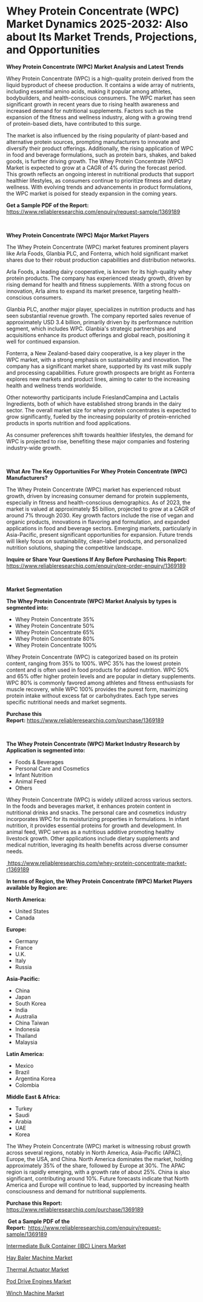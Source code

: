 <p><h1>Whey Protein Concentrate (WPC) Market Dynamics 2025-2032: Also about Its Market Trends, Projections, and Opportunities</h1></p><p><strong>Whey Protein Concentrate (WPC) Market Analysis and Latest Trends</strong></p>
<p><p>Whey Protein Concentrate (WPC) is a high-quality protein derived from the liquid byproduct of cheese production. It contains a wide array of nutrients, including essential amino acids, making it popular among athletes, bodybuilders, and health-conscious consumers. The WPC market has seen significant growth in recent years due to rising health awareness and increased demand for nutritional supplements. Factors such as the expansion of the fitness and wellness industry, along with a growing trend of protein-based diets, have contributed to this surge.</p><p>The market is also influenced by the rising popularity of plant-based and alternative protein sources, prompting manufacturers to innovate and diversify their product offerings. Additionally, the rising application of WPC in food and beverage formulations, such as protein bars, shakes, and baked goods, is further driving growth. The Whey Protein Concentrate (WPC) Market is expected to grow at a CAGR of 4% during the forecast period. This growth reflects an ongoing interest in nutritional products that support healthier lifestyles, as consumers continue to prioritize fitness and dietary wellness. With evolving trends and advancements in product formulations, the WPC market is poised for steady expansion in the coming years.</p></p>
<p><strong>Get a Sample PDF of the Report:&nbsp;</strong> <a href="https://www.reliableresearchiq.com/enquiry/request-sample/1369189?utm_campaign=1159&utm_medium=2&utm_source=Github&utm_content=ia&utm_term=22032025&utm_id=whey-protein-concentrate-wpc">https://www.reliableresearchiq.com/enquiry/request-sample/1369189</a></p>
<p>&nbsp;</p>
<p><strong>Whey Protein Concentrate (WPC) Major Market Players</strong></p>
<p><p>The Whey Protein Concentrate (WPC) market features prominent players like Arla Foods, Glanbia PLC, and Fonterra, which hold significant market shares due to their robust production capabilities and distribution networks. </p><p>Arla Foods, a leading dairy cooperative, is known for its high-quality whey protein products. The company has experienced steady growth, driven by rising demand for health and fitness supplements. With a strong focus on innovation, Arla aims to expand its market presence, targeting health-conscious consumers.</p><p>Glanbia PLC, another major player, specializes in nutrition products and has seen substantial revenue growth. The company reported sales revenue of approximately USD 3.4 billion, primarily driven by its performance nutrition segment, which includes WPC. Glanbia's strategic partnerships and acquisitions enhance its product offerings and global reach, positioning it well for continued expansion.</p><p>Fonterra, a New Zealand-based dairy cooperative, is a key player in the WPC market, with a strong emphasis on sustainability and innovation. The company has a significant market share, supported by its vast milk supply and processing capabilities. Future growth prospects are bright as Fonterra explores new markets and product lines, aiming to cater to the increasing health and wellness trends worldwide.</p><p>Other noteworthy participants include FrieslandCampina and Lactalis Ingredients, both of which have established strong brands in the dairy sector. The overall market size for whey protein concentrates is expected to grow significantly, fueled by the increasing popularity of protein-enriched products in sports nutrition and food applications.</p><p>As consumer preferences shift towards healthier lifestyles, the demand for WPC is projected to rise, benefiting these major companies and fostering industry-wide growth.</p></p>
<p>&nbsp;</p>
<p><strong>What Are The Key Opportunities For Whey Protein Concentrate (WPC) Manufacturers?</strong></p>
<p><p>The Whey Protein Concentrate (WPC) market has experienced robust growth, driven by increasing consumer demand for protein supplements, especially in fitness and health-conscious demographics. As of 2023, the market is valued at approximately $5 billion, projected to grow at a CAGR of around 7% through 2030. Key growth factors include the rise of vegan and organic products, innovations in flavoring and formulation, and expanded applications in food and beverage sectors. Emerging markets, particularly in Asia-Pacific, present significant opportunities for expansion. Future trends will likely focus on sustainability, clean-label products, and personalized nutrition solutions, shaping the competitive landscape.</p></p>
<p><strong>Inquire or Share Your Questions If Any Before Purchasing This Report:</strong> <a href="https://www.reliableresearchiq.com/enquiry/pre-order-enquiry/1369189?utm_campaign=1159&utm_medium=2&utm_source=Github&utm_content=ia&utm_term=22032025&utm_id=whey-protein-concentrate-wpc">https://www.reliableresearchiq.com/enquiry/pre-order-enquiry/1369189</a></p>
<p>&nbsp;</p>
<p><strong>Market Segmentation</strong></p>
<p><strong>The Whey Protein Concentrate (WPC) Market Analysis by types is segmented into:</strong></p>
<p><ul><li>Whey Protein Concentrate 35%</li><li>Whey Protein Concentrate 50%</li><li>Whey Protein Concentrate 65%</li><li>Whey Protein Concentrate 80%</li><li>Whey Protein Concentrate 100%</li></ul></p>
<p><p>Whey Protein Concentrate (WPC) is categorized based on its protein content, ranging from 35% to 100%. WPC 35% has the lowest protein content and is often used in food products for added nutrition. WPC 50% and 65% offer higher protein levels and are popular in dietary supplements. WPC 80% is commonly favored among athletes and fitness enthusiasts for muscle recovery, while WPC 100% provides the purest form, maximizing protein intake without excess fat or carbohydrates. Each type serves specific nutritional needs and market segments.</p></p>
<p><strong>Purchase this Report:&nbsp;</strong><a href="https://www.reliableresearchiq.com/purchase/1369189?utm_campaign=1159&utm_medium=2&utm_source=Github&utm_content=ia&utm_term=22032025&utm_id=whey-protein-concentrate-wpc">https://www.reliableresearchiq.com/purchase/1369189</a></p>
<p>&nbsp;</p>
<p><strong>The Whey Protein Concentrate (WPC) Market Industry Research by Application is segmented into:</strong></p>
<p><ul><li>Foods & Beverages</li><li>Personal Care and Cosmetics</li><li>Infant Nutrition</li><li>Animal Feed</li><li>Others</li></ul></p>
<p><p>Whey Protein Concentrate (WPC) is widely utilized across various sectors. In the foods and beverages market, it enhances protein content in nutritional drinks and snacks. The personal care and cosmetics industry incorporates WPC for its moisturizing properties in formulations. In infant nutrition, it provides essential proteins for growth and development. In animal feed, WPC serves as a nutritious additive promoting healthy livestock growth. Other applications include dietary supplements and medical nutrition, leveraging its health benefits across diverse consumer needs.</p></p>
<p><a href="https://www.reliableresearchiq.com/whey-protein-concentrate-market-r1369189?utm_campaign=1159&utm_medium=2&utm_source=Github&utm_content=ia&utm_term=22032025&utm_id=whey-protein-concentrate-wpc">&nbsp;https://www.reliableresearchiq.com/whey-protein-concentrate-market-r1369189</a></p>
<p><strong>In terms of Region, the Whey Protein Concentrate (WPC) Market Players available by Region are:</strong></p>
<p>
    <p> <strong> North America: </strong>
        <ul>
            <li>United States</li>
            <li>Canada</li>
        </ul>
        </p> 
    <p> <strong> Europe: </strong>
        <ul>
            <li>Germany</li>
            <li>France</li>
            <li>U.K.</li>
            <li>Italy</li>
            <li>Russia</li>
        </ul>
        </p> 
    <p> <strong> Asia-Pacific: </strong>
        <ul>
            <li>China</li>
            <li>Japan</li>
            <li>South Korea</li>
            <li>India</li>
            <li>Australia</li>
            <li>China Taiwan</li>
            <li>Indonesia</li>
            <li>Thailand</li>
            <li>Malaysia</li>
        </ul>
        </p> 
    <p> <strong> Latin America: </strong>
        <ul>
            <li>Mexico</li>
            <li>Brazil</li>
            <li>Argentina Korea</li>
            <li>Colombia</li>
        </ul>
        </p> 
    <p> <strong> Middle East & Africa: </strong>
        <ul>
            <li>Turkey</li>
            <li>Saudi</li>
            <li>Arabia</li>
            <li>UAE</li>
            <li>Korea</li>
        </ul>
    </p>
    </p>
<p><p>The Whey Protein Concentrate (WPC) market is witnessing robust growth across several regions, notably in North America, Asia-Pacific (APAC), Europe, the USA, and China. North America dominates the market, holding approximately 35% of the share, followed by Europe at 30%. The APAC region is rapidly emerging, with a growth rate of about 25%. China is also significant, contributing around 10%. Future forecasts indicate that North America and Europe will continue to lead, supported by increasing health consciousness and demand for nutritional supplements.</p></p>
<p><strong>Purchase this Report: </strong><a href="https://www.reliableresearchiq.com/purchase/1369189?utm_campaign=1159&utm_medium=2&utm_source=Github&utm_content=ia&utm_term=22032025&utm_id=whey-protein-concentrate-wpc">https://www.reliableresearchiq.com/purchase/1369189</a></p>
<p>&nbsp;<strong>Get a Sample PDF of the Report:&nbsp;&nbsp;</strong><a href="https://www.reliableresearchiq.com/enquiry/request-sample/1369189?utm_campaign=1159&utm_medium=2&utm_source=Github&utm_content=ia&utm_term=22032025&utm_id=whey-protein-concentrate-wpc">https://www.reliableresearchiq.com/enquiry/request-sample/1369189</a></p>
<p><strong></strong></p>
<p><p><a href="https://github.com/yosenadhler/Market-Research-Report-List-1/blob/main/intermediate-bulk-container-ibc-liners-market.md?utm_campaign=1159&utm_medium=2&utm_source=Github&utm_content=ia&utm_term=22032025&utm_id=whey-protein-concentrate-wpc">Intermediate Bulk Container (IBC) Liners Market</a></p><p><a href="https://www.linkedin.com/pulse/hay-baler-machine-market-growth-outlook-from-2025-2032-projecting-qgrqe?utm_campaign=1159&utm_medium=2&utm_source=Github&utm_content=ia&utm_term=22032025&utm_id=whey-protein-concentrate-wpc">Hay Baler Machine Market</a></p><p><a href="https://www.linkedin.com/pulse/thermal-actuator-market-trend-analysis-reveals-rapid-growth-w2yae?utm_campaign=1159&utm_medium=2&utm_source=Github&utm_content=ia&utm_term=22032025&utm_id=whey-protein-concentrate-wpc">Thermal Actuator Market</a></p><p><a href="https://github.com/artussavasrv/Market-Research-Report-List-1/blob/main/pod-drive-engines-market.md?utm_campaign=1159&utm_medium=2&utm_source=Github&utm_content=ia&utm_term=22032025&utm_id=whey-protein-concentrate-wpc">Pod Drive Engines Market</a></p><p><a href="https://www.linkedin.com/pulse/intense-competition-growth-expected-winch-machine-market-vucbe?utm_campaign=1159&utm_medium=2&utm_source=Github&utm_content=ia&utm_term=22032025&utm_id=whey-protein-concentrate-wpc">Winch Machine Market</a></p></p>